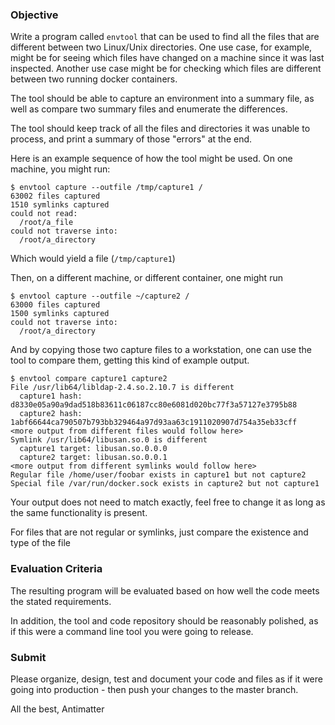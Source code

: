 
### Objective

Write a program called `envtool` that can be used to find all 
the files that are different between two Linux/Unix directories. 
One use case, for example, might be for seeing which files have changed 
on a machine since it was last inspected. Another use case might be for 
checking which files are different between two running docker containers.

The tool should be able to capture an environment into a summary file,
as well as compare two summary files and enumerate the differences.

The tool should keep track of all the files and directories it was
unable to process, and print a summary of those "errors" at the end.

Here is an example sequence of how the tool might be used. 
On one machine, you might run:

```
$ envtool capture --outfile /tmp/capture1 /
63002 files captured
1510 symlinks captured
could not read:
  /root/a_file
could not traverse into:
  /root/a_directory
```

Which would yield a file (`/tmp/capture1`)

Then, on a different machine, or different container, one might run

```
$ envtool capture --outfile ~/capture2 /
63000 files captured
1500 symlinks captured
could not traverse into:
  /root/a_directory
```

And by copying those two capture files to a workstation, one can use the tool
to compare them, getting this kind of example output.

```
$ envtool compare capture1 capture2
File /usr/lib64/libldap-2.4.so.2.10.7 is different 
  capture1 hash: d8330e05a90a9dad518b83611c06187cc80e6081d020bc77f3a57127e3795b88 
  capture2 hash: 1abf66644ca790507b793bb329464a97d93aa63c1911020907d754a35eb33cff
<more output from different files would follow here>
Symlink /usr/lib64/libusan.so.0 is different
  capture1 target: libusan.so.0.0.0
  capture2 target: libusan.so.0.0.1
<more output from different symlinks would follow here>
Regular file /home/user/foobar exists in capture1 but not capture2
Special file /var/run/docker.sock exists in capture2 but not capture1
```

Your output does not need to match exactly, feel free to change it as long as 
the same functionality is present.

For files that are not regular or symlinks, just compare the existence 
and type of the file

### Evaluation Criteria

The resulting program will be evaluated based on how well the code
meets the stated requirements.

In addition, the tool and code repository should be reasonably polished, 
as if this were a command line tool you were going to release. 

### Submit

Please organize, design, test and document your code and files as if it were
going into production - then push your changes to the master branch.

All the best,
Antimatter
